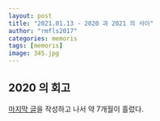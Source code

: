 ```yaml
---
layout: post
title: "2021.01.13 - 2020 과 2021 의 사이"
author: "rmfls2017"
categories: memoris
tags: [memoris]
image: 345.jpg
---
```


## 2020 의 회고

[마지막 글](/interview/interview-12.md)을 작성하고 나서 약 7개월이 흘렀다. 
